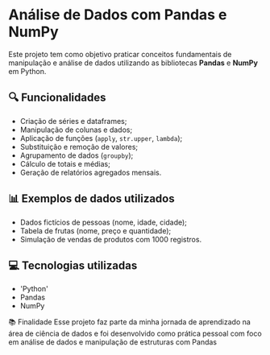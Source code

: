 # Análise de Dados com Pandas e NumPy

Este projeto tem como objetivo praticar conceitos fundamentais de manipulação e análise de dados utilizando as bibliotecas **Pandas** e **NumPy** em Python.

## 🔍 Funcionalidades

- Criação de séries e dataframes;
- Manipulação de colunas e dados;
- Aplicação de funções (`apply`, `str.upper`, `lambda`);
- Substituição e remoção de valores;
- Agrupamento de dados (`groupby`);
- Cálculo de totais e médias;
- Geração de relatórios agregados mensais.

## 📊 Exemplos de dados utilizados

- Dados fictícios de pessoas (nome, idade, cidade);
- Tabela de frutas (nome, preço e quantidade);
- Simulação de vendas de produtos com 1000 registros.

## 💻 Tecnologias utilizadas

- 'Python'
- Pandas
- NumPy

📚 Finalidade
Esse projeto faz parte da minha jornada de aprendizado na área de ciência de dados e foi 
desenvolvido como prática pessoal com foco em análise de dados e manipulação de estruturas com Pandas
